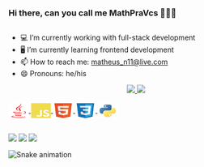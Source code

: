 ### Hi there, can you call me MathPraVcs 🤷‍♂👋

##

- 💻 I’m currently working with full-stack development
- 🖥 I’m currently learning frontend development
- 📫 How to reach me: matheus_n11@live.com
- 😄 Pronouns: he/his

<div align="center">
  <a href="https://github.com/mathpravcs">
  <img height="180em" src="https://github-readme-stats.vercel.app/api?username=mathpravcs&show_icons=true&theme=dark&include_all_commits=true&count_private=true"/>
  <img height="180em" src="https://github-readme-stats.vercel.app/api/top-langs/?username=mathpravcs&layout=compact&langs_count=7&theme=dark"/>
</div>
  
  <div style="display: inline_block"><br>
  <img align="center" alt="Math-Java" height="30" width="40" src="https://raw.githubusercontent.com/devicons/devicon/master/icons/java/java-plain.svg">
  <img align="center" alt="Math-Js" height="30" width="40" src="https://raw.githubusercontent.com/devicons/devicon/master/icons/javascript/javascript-plain.svg">
  <img align="center" alt="Math-HTML" height="30" width="40" src="https://raw.githubusercontent.com/devicons/devicon/master/icons/html5/html5-original.svg">
  <img align="center" alt="Math-CSS" height="30" width="40" src="https://raw.githubusercontent.com/devicons/devicon/master/icons/css3/css3-original.svg">
  <img align="center" alt="Math-Python" height="30" width="40" src="https://raw.githubusercontent.com/devicons/devicon/master/icons/python/python-original.svg">
  
  </div>
  
  ##
  
  
  <div> 
  
  <a href="https://instagram.com/m_basilio10" target="_blank"><img src="https://img.shields.io/badge/-Instagram-%23E4405F?style=for-the-badge&logo=instagram&logoColor=white" target="_blank"></a>
 	 <a href = "mailto:matheus_n11@live.com"><img src="https://img.shields.io/badge/-Outlook-%23333?style=for-the-badge&logo=gmail&logoColor=white" target="_blank"></a>
  <a href="https://www.linkedin.com/in/matheus-basilio-23a691163" target="_blank"><img src="https://img.shields.io/badge/-LinkedIn-%230077B5?style=for-the-badge&logo=linkedin&logoColor=white" target="_blank"></a> 
 
  ![Snake animation](https://github.com/mathpravcs/mathpravcs/blob/output/github-contribution-grid-snake.svg)
 
</div>
  
